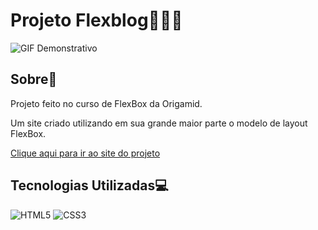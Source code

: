 # Projeto Flexblog🤸‍♀️🌐

![GIF Demonstrativo](https://github.com/ramonfarias1/projeto-flexblog/blob/main/images/interface.gif)

## Sobre📄

Projeto feito no curso de FlexBox da Origamid.

Um site criado utilizando em sua grande maior parte o modelo de layout FlexBox.

[Clique aqui para ir ao site do projeto](https://ramonfarias1.github.io/projeto-flexblog/)

## Tecnologias Utilizadas💻

![HTML5](https://img.shields.io/badge/HTML5-E34F26.svg?style=for-the-badge&logo=HTML5&logoColor=white)
![CSS3](https://img.shields.io/badge/CSS3-1572B6.svg?style=for-the-badge&logo=CSS3&logoColor=white)

